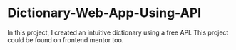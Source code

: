 # Dictionary-Web-App-Using-API
In this project, I created an intuitive dictionary using a free API. This project could be found on frontend mentor too. 
